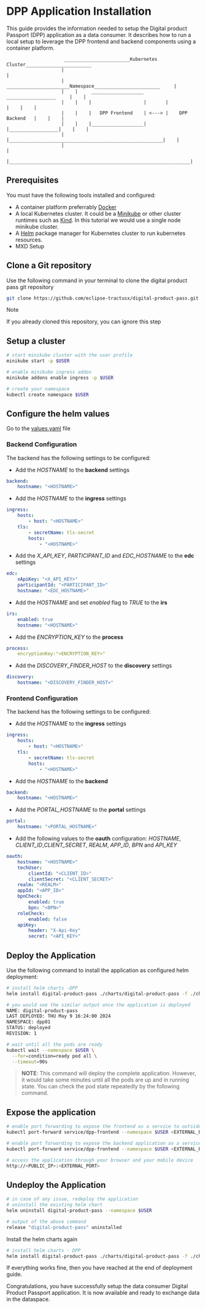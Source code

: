 <!-- 
  Tractus-X - Digital Product Passport Application 
 
  Copyright (c) 2022, 2024 BMW AG, Henkel AG & Co. KGaA
  Copyright (c) 2023, 2024 CGI Deutschland B.V. & Co. KG
  Copyright (c) 2022, 2024 Contributors to the Eclipse Foundation

  See the NOTICE file(s) distributed with this work for additional
  information regarding copyright ownership.
 
  This program and the accompanying materials are made available under the
  terms of the Apache License, Version 2.0 which is available at
  https://www.apache.org/licenses/LICENSE-2.0.
 
  Unless required by applicable law or agreed to in writing, software
  distributed under the License is distributed on an "AS IS" BASIS
  WITHOUT WARRANTIES OR CONDITIONS OF ANY KIND,
  either express or implied. See the
  License for the specific language govern in permissions and limitations
  under the License.
 
  SPDX-License-Identifier: Apache-2.0
-->

# DPP Application Installation

This guide provides the information needed to setup the Digital product Passport (DPP) application as a data consumer. It describes how to run a local setup to leverage the DPP frontend and backend components using a container platform.

                         ________________________Kubernetes Cluster________________________
                        |                                                                  |
                        |     _______________________Namespace________________________     |
                        |    |     ___________________         __________________     |    |
                        |    |    |                   |       |                  |    |    |
                        |    |    |   DPP Frontend    | <---> |    DPP Backend   |    |    |
                        |    |    |___________________|       |__________________|    |    |
                        |    |________________________________________________________|    |
                        |                                                                  |
                        |__________________________________________________________________|
            



## Prerequisites

You must have the following tools installed and configured:

- A container platform preferrably [Docker](https://docs.docker.com/engine/install/)
- A local Kubernetes cluster. It could be a [Minikube](https://minikube.sigs.k8s.io/docs/start/) or other cluster runtimes such as [Kind](https://kind.sigs.k8s.io/docs/user/quick-start/). In this tutorial we would use a single node minikube cluster.
- A [Helm](https://helm.sh/) package manager for Kubernetes cluster to run kubernetes resources. 
- MXD Setup

## Clone a Git repository

Use the following command in your terminal to clone the digital product pass git repository

```bash
git clone https://github.com/eclipse-tractusx/digital-product-pass.git
```

> [!Note]  
> If you already cloned this repository, you can ignore this step


## Setup a cluster 

```bash
# start minikube cluster with the user profile
minikube start -p $USER

# enable minikube ingress addon
minikube addons enable ingress -p $USER

# create your namespace
kubectl create namespace $USER
```
<!-- > **Important:** <dpp-yourgroupnumber>: please substitute your group number e.g., dpp-group1 -->

<!-- #### Start Minikube Cluster
```bash
# start minikube cluster
minikube start --cpus 4 --memory 8096

# enable minikube ingress addon
minikube addons enable ingress
``` 
Install helm tool

If Kind Cluster is used:
Deploy ingress controller explicitly


helm install dpp ...

Open new terminal and write minikube tunnel

Access the app in browser
-->


## Configure the helm values

Go to the [values.yaml](../../charts/digital-product-pass/values.yaml) file

### Backend Configuration
The backend has the following settings to be configured:

* Add the *HOSTNAME* to the **backend** settings
```yaml
backend:
    hostname: "<HOSTNAME>"
```

* Add the *HOSTNAME* to the **ingress** settings

```yaml
ingress:
	hosts:
        - host: "<HOSTNAME>"
    tls:
        - secretName: tls-secret
        hosts:
            - "<HOSTNAME>"
```

* Add the *X_API_KEY*, *PARTICIPANT_ID* and *EDC_HOSTNAME* to the **edc** settings

```yaml
edc:
    xApiKey: "<X_API_KEY>"
    participantId: "<PARTICIPANT_ID>"
    hostname: "<EDC_HOSTNAME>"
```

* Add the *HOSTNAME* and set *enabled* flag to *TRUE* to the **irs**
```yaml
irs:
    enabled: true
    hostname: "<HOSTNAME>"
```

* Add the *ENCRYPTION_KEY* to the **process**
```yaml
process:
    encryptionKey:"<ENCRYPTION_KEY>"
```

* Add the *DISCOVERY_FINDER_HOST* to the **discovery** settings
```yaml
discovery:
    hostname: "<DISCOVERY_FINDER_HOST>"
```

### Frontend Configuration
The backend has the following settings to be configured:

* Add the *HOSTNAME* to the **ingress** settings
```yaml
ingress:
    hosts:
        - host: "<HOSTNAME>"
    tls:
        - secretName: tls-secret
        hosts:
            - "<HOSTNAME>"
```

* Add the *HOSTNAME* to the **backend**
```yaml
backend:
    hostname: "<HOSTNAME>"
```

* Add the *PORTAL_HOSTNAME* to the **portal** settings
```yaml
portal:
    hostname: "<PORTAL_HOSTNAME>"
```

* Add the following values to the **oauth** configuration:
*HOSTNAME*, *CLIENT_ID*,*CLIENT_SECRET*, *REALM*, *APP_ID*, *BPN* and *API_KEY*
```yaml
oauth:
    hostname: "<HOSTNAME>"
    techUser:
        clientId: "<CLIENT_ID>"
        clientSecret: "<CLIENT_SECRET>"
    realm: "<REALM>"
    appId: "<APP_ID>"
    bpnCheck:
        enabled: true
        bpn: "<BPN>"
    roleCheck:
        enabled: false
    apiKey:
        header: "X-Api-Key"
        secret: "<API_KEY>"
```

## Deploy the Application

Use the following command to install the application as configured helm deployment: 

```bash
# install helm charts -DPP
helm install digital-product-pass ./charts/digital-product-pass -f ./charts/digital-product-pass/values.yaml --namespace $USER

# you would see the similar output once the application is deployed
NAME: digital-product-pass
LAST DEPLOYED: THU May 9 16:24:00 2024
NAMESPACE: dpp01
STATUS: deployed
REVISION: 1

# wait until all the pods are ready
kubectl wait --namespace $USER \
  --for=condition=ready pod all \
  --timeout=90s
```

> **NOTE**: This command will deploy the complete application. However, it would take some minutes until all the pods are up and in running state. You can check the pod state repeatedly by the following command.


## Expose the application
```bash
# enable port forwarding to expose the frontend as a service to outside world
kubectl port-forward service/dpp-frontend --namespace $USER <EXTERNAL_PORT>:8080 --address 0.0.0.0

# enable port forwarding to expose the backend application as a service to outside world
kubectl port-forward service/dpp-frontend --namespace $USER <EXTERNAL_PORT>:8888 --address 0.0.0.0

# access the application through your browser and your mobile device
http://<PUBLIC_IP>:<EXTERNAL_PORT>
```


## Undeploy the Application

```bash
# in case of any issue, redeploy the application
# uninstall the existing helm chart
helm uninstall digital-product-pass --namespace $USER

# output of the above command
release "digital-product-pass" uninstalled
```

Install the helm charts again

```bash
# install helm charts - DPP
helm install digital-product-pass ./charts/digital-product-pass -f ./charts/digital-product-pass/values.yaml --namespace $USER
```

If everything works fine, then you have reached at the end of deployment guide.

Congratulations, you have successfully setup the data consumer Digital Product Passport application. It is now available and ready to exchange data in the dataspace.
